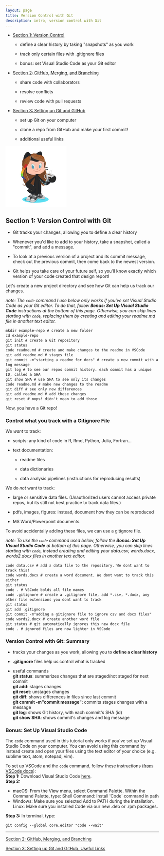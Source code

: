 ```yaml
---
layout: page
title: Version Control with Git
description: intro, version control with Git
---
```


- [Section 1: Version Control](index.html)

  - define a clear history by taking "snapshots" as you work
  
  - track only certain files with .gitignore files

  - bonus: set Visual Studio Code as your Git editor

- [Section 2: GitHub, Merging, and Branching](GitHub_Merges_Branches_CodeReview.html)   

  - share code with collaborators
  
  - resolve conflicts
  
  - review code with pull requests

- [Section 3: Setting up Git and GitHub](SetupGitandGitHubActivity.html)

  - set up Git on your computer

  - clone a repo from GitHub and make your first commit!

  - additional useful links

<img src="octocora.png" alt="drawing" width="200"/>

## Section 1: Version Control with Git

- Git tracks your changes, allowing you to define a clear history

- Whenever you'd like to add to your history, take a snapshot, called a "commit", and add a message.

- To look at a previous version of a project and its commit message, check out the previous commit, then come back to the newest version.

- Git helps you take care of your future self, so you'll know exactly which version of your code created that design report!

Let's create a new project directory and see how Git can help us track our changes.   

*note: The `code` command I use below only works if you've set Visual Studio Code as your Git editor. To do that, follow **Bonus: Set Up Visual Studio Code** instructions at the bottom of this page. Otherwise, you can skip lines starting with `code`, replacing them by creating and editing your readme.md file in another text editor.*      
```shell        
mkdir example-repo # create a new folder
cd example-repo
git init # create a Git repository
git status
code readme.md # create and make changes to the readme in VSCode
git add readme.md # stages file
git commit -m"starting a readme for docs" # create a new commit with a log message
git log # to see our repos commit history. each commit has a unique ID, called a SHA
git show SHA # use SHA to see only its changes
code readme.md # make new changes to the readme
git diff # see only new differences
git add readme.md # add these changes
git reset # oops! didn't mean to add those
```    

Now, you have a Git repo!

### Control what you track with a Gitignore File   

We *want* to track:

- scripts: any kind of code in R, Rmd, Python, Julia, Fortran...

- text documentation: 

  - readme files
    
  - data dictionaries
  
  - data analysis pipelines (instructions for reproducing results)
  
We do *not* want to track:

  - large or sensitive data files. (Unauthorized users cannot access private repos, but its still not best practice to track data files.)

  - pdfs, images, figures: instead, document how they can be reproduced

  - MS Word/Powerpoint documents

To avoid accidentally adding these files, we can use a gitignore file.  

*note: To use the `code` command used below, follow the **Bonus: Set Up Visual Studio Code** at bottom of this page. Otherwise, you can skip lines starting with `code`, instead creating and editing your data.csv, words.docx, words2.docx files in another text editor.*  

```shell        
code data.csv # add a data file to the repository. We dont want to track this!
code words.docx # create a word document. We dont want to track this either
git status
code . # VSCode bolds all file names
code .gitignore # create a .gitignore file, add *.csv, *.docx, any other file extensions you dont want to track
git status
git add .gitignore
git commit -m"adding a gitignore file to ignore csv and docx files"
code words2.docx # create another word file
git status # git automatically ignores this new docx file
code . # ignored files are now lighter in VSCode
```      

### Version Control with Git: Summary 

- tracks your changes as you work, allowing you to **define a clear history**

- **.gitignore** files help us control what is tracked

- useful commands     
**git status**: summarizes changes that are staged/not staged for next commit    
**git add**: stages changes    
**git reset**: unstages changes    
**git diff**: shows differences in files since last commit   
**git commit -m"commit message"**: commits stages changes with a message   
**git log**: shows Git history, with each commit's SHA (id)    
**git show SHA**: shows commit's changes and log message    


### Bonus: Set Up Visual Studio Code  
The `code` command used in this tutorial only works if you've set up Visual Studio Code on your computer. You can avoid using this command by instead create and open your files using the text editor of your choice (e.g. sublime text, atom, notepad, vim).    

To set up VSCode and the `code` command, follow these instructions ([from VSCode docs](https://code.visualstudio.com/docs/editor/versioncontrol#_vs-code-as-git-editor)):   
**Step 1:** Download Visual Studio Code [here](https://code.visualstudio.com/download).    
**Step 2:**     
  - macOS: From the View menu, select Command Palette. Within the Command Palette, type: Shell Command: Install 'Code' command in path      
  - Windows: Make sure you selected Add to PATH during the installation.     
  Linux: Make sure you installed Code via our new .deb or .rpm packages.    
    
**Step 3:** In terminal, type:    
```shell    
git config --global core.editor "code --wait"   
```    

--------------------------    

[Section 2: GitHub, Merging, and Branching](GitHub_Merges_Branches_CodeReview.html)   

[Section 3: Setting up Git and GitHub, Useful Links](SetupGitandGitHubActivity.html)   
